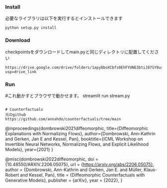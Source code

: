 
### Install
必要なライブラリは以下を実行するとインストールできます
```
python setup.py install
```

### Download
checkpointsをダウンロードしてmain.pyと同じディレクトリに配置してください
```
https://drive.google.com/drive/folders/1apy8boXCbfs0EhFYUNE3btiJ87SY8us?usp=drive_link
```

### Run
#これ動かすとブラウザで動かせます。
streamlit run stream.py
```

# Counterfactuals
元のgithub
https://github.com/annahdo/counterfactuals/tree/main

```
@inproceedings{dombrowski2021diffeomorphic,
  title={Diffeomorphic Explanations with Normalizing Flows},
  author={Dombrowski, Ann-Kathrin and Gerken, Jan E and Kessel, Pan},
  booktitle={ICML Workshop on Invertible Neural Networks, Normalizing Flows, and Explicit Likelihood Models},
  year={2021}
}

@misc{dombrowski2022diffeomorphic,
  doi = {10.48550/ARXIV.2206.05075},
  url = {https://arxiv.org/abs/2206.05075},
  author = {Dombrowski, Ann-Kathrin and Gerken, Jan E. and Müller, Klaus-Robert and Kessel, Pan},
  title = {Diffeomorphic Counterfactuals with Generative Models},
  publisher = {arXiv},
  year = {2022},
}